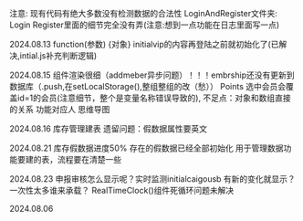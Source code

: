 注意:
现有代码有绝大多数没有检测数据的合法性
LoginAndRegister文件夹:
Login Register里面的细节完全没有弄(注意:想到一点功能在日志里面写一点)

2024.08.13
function(参数) {对象}
initialvip的内容再登陆之前就初始化了(已解决,intial.js补充判断逻辑)

2024.08.15
组件渲染很细（addmeber异步问题）！！！embrship还没有更新到数据库（.push,在setLocalStorage(),整组整组的改（愁））
Points 选中会员会覆盖id=1的会员(注意细节，整个是变量名称错误导致的),
不足点：对象和数组直接的关系
功能对应人
思维导图

2024.08.16
库存管理建表
遗留问题：假数据属性要英文

2024.08.21
库存假数据进度50%
存在的假数据已经全部初始化 
用于管理数据功能要建的表，流程要在清楚一些

2024.08.23
申报审核怎么显示呢？实时监测initialcaigousb 有新的变化就显示？一次性太多谁来承载？
 RealTimeClock()组件死循环问题未解决


2024.08.06


